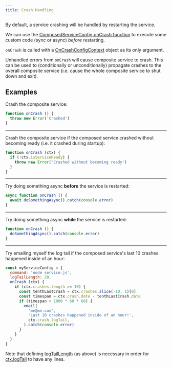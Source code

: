 ```yaml
---
title: Crash Handling
---
```


By default, a service crashing will be handled by restarting the service.

We can use the [ComposedServiceConfig.onCrash function](../api/composite-service.composedserviceconfig.oncrash.md)
to execute some custom code (sync or async) *before* restarting.

`onCrash` is called with a [OnCrashConfigContext](../api/composite-service.oncrashconfigcontext.md)
object as its only argument.

Unhandled errors from `onCrash` will cause composite service to crash.
This can be used to (conditionally or unconditionally)
propagate crashes to the overall composite service
(i.e. cause the whole composite service to shut down and exit).

## Examples

Crash the composite service:

```js
function onCrash () {
  throw new Error('Crashed')
}
```

---

Crash the composite service
if the composed service crashed without becoming ready
(i.e. it crashed during startup):

```js
function onCrash (ctx) {
  if (!ctx.isServiceReady) {
    throw new Error('Crashed without becoming ready')
  }
}
```

---

Try doing something async **before** the service is restarted:

```js
async function onCrash () {
  await doSomethingAsync().catch(console.error)
}
```

---

Try doing something async **while** the service is restarted:

```js
function onCrash () {
  doSomethingAsync().catch(console.error)
}
```

---

Try emailing myself the log tail if the composed service's last 10 crashes happened inside of an hour:

```js
const myServiceConfig = {
  command: 'node service.js',
  logTailLength: 20,
  onCrash (ctx) {
    if (ctx.crashes.length >= 10) {
      const tenthLastCrash = ctx.crashes.slice(-10, 1)[0]
      const timespan = ctx.crash.date - tenthLastCrash.date
      if (timespan < 1000 * 60 * 60) {
        email(
          'me@me.com',
          'Last 10 crashes happened inside of an hour!',
          ctx.crash.logTail,
        ).catch(console.error)
      }
    }
  }
}
```

Note that defining [logTailLength](../api/composite-service.composedserviceconfig.logtaillength.md) (as above)
is necessary in order for [ctx.logTail](../api/composite-service.composedservicecrash.logtail.md) to have any lines.
